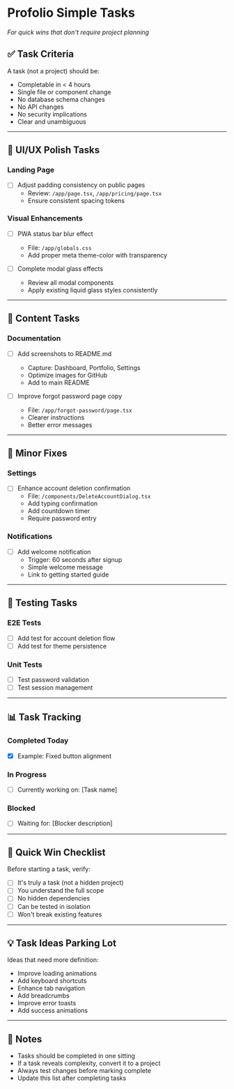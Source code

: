 # Profolio Simple Tasks

_For quick wins that don't require project planning_

## ✅ Task Criteria

A task (not a project) should be:

- Completable in < 4 hours
- Single file or component change
- No database schema changes
- No API changes
- No security implications
- Clear and unambiguous

---

## 🎨 UI/UX Polish Tasks

### Landing Page

- [ ] Adjust padding consistency on public pages
  - Review: `/app/page.tsx`, `/app/pricing/page.tsx`
  - Ensure consistent spacing tokens

### Visual Enhancements

- [ ] PWA status bar blur effect
  - File: `/app/globals.css`
  - Add proper meta theme-color with transparency

- [ ] Complete modal glass effects
  - Review all modal components
  - Apply existing liquid glass styles consistently

---

## 📝 Content Tasks

### Documentation

- [ ] Add screenshots to README.md
  - Capture: Dashboard, Portfolio, Settings
  - Optimize images for GitHub
  - Add to main README

- [ ] Improve forgot password page copy
  - File: `/app/forgot-password/page.tsx`
  - Clearer instructions
  - Better error messages

---

## 🔧 Minor Fixes

### Settings

- [ ] Enhance account deletion confirmation
  - File: `/components/DeleteAccountDialog.tsx`
  - Add typing confirmation
  - Add countdown timer
  - Require password entry

### Notifications

- [ ] Add welcome notification
  - Trigger: 60 seconds after signup
  - Simple welcome message
  - Link to getting started guide

---

## 🧪 Testing Tasks

### E2E Tests

- [ ] Add test for account deletion flow
- [ ] Add test for theme persistence

### Unit Tests

- [ ] Test password validation
- [ ] Test session management

---

## 📊 Task Tracking

### Completed Today

- [x] Example: Fixed button alignment

### In Progress

- [ ] Currently working on: [Task name]

### Blocked

- [ ] Waiting for: [Blocker description]

---

## 🏃 Quick Win Checklist

Before starting a task, verify:

- [ ] It's truly a task (not a hidden project)
- [ ] You understand the full scope
- [ ] No hidden dependencies
- [ ] Can be tested in isolation
- [ ] Won't break existing features

---

## 💡 Task Ideas Parking Lot

Ideas that need more definition:

- Improve loading animations
- Add keyboard shortcuts
- Enhance tab navigation
- Add breadcrumbs
- Improve error toasts
- Add success animations

---

## 📝 Notes

- Tasks should be completed in one sitting
- If a task reveals complexity, convert it to a project
- Always test changes before marking complete
- Update this list after completing tasks
